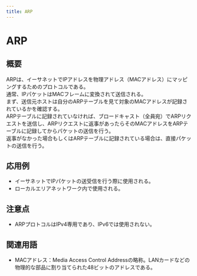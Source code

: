 ```yaml
---
title: ARP
---
```


# ARP
## 概要
ARPは、イーサネットでIPアドレスを物理アドレス（MACアドレス）にマッピングするためのプロトコルである。  
通常、IPパケットはMACフレームに変換されて送信される。  
まず、送信元ホストは自分のARPテーブルを見て対象のMACアドレスが記録されているかを確認する。  
ARPテーブルに記録されていなければ、ブロードキャスト（全員宛）でARPリクエストを送信し、ARPリクエストに返事があったらそのMACアドレスをARPテーブルに記録してからパケットの送信を行う。  
返事がなかった場合もしくはARPテーブルに記録されている場合は、直接パケットの送信を行う。  


## 応用例
- イーサネットでIPパケットの送受信を行う際に使用される。
- ローカルエリアネットワーク内で使用される。


## 注意点
- ARPプロトコルはIPv4専用であり、IPv6では使用されない。


## 関連用語
- MACアドレス：Media Access Control Addressの略称。LANカードなどの物理的な部品に割り当てられた48ビットのアドレスである。
